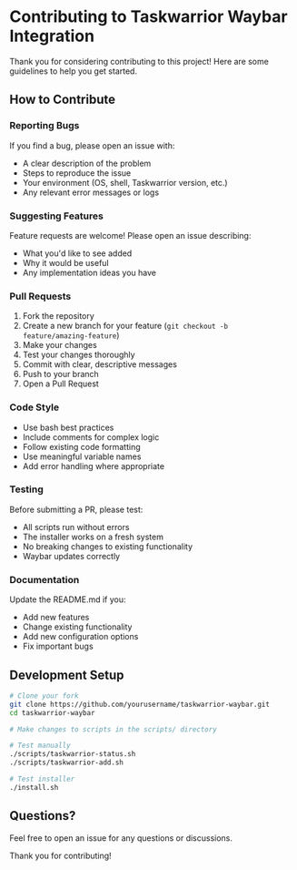 # Contributing to Taskwarrior Waybar Integration

Thank you for considering contributing to this project! Here are some guidelines to help you get started.

## How to Contribute

### Reporting Bugs

If you find a bug, please open an issue with:
- A clear description of the problem
- Steps to reproduce the issue
- Your environment (OS, shell, Taskwarrior version, etc.)
- Any relevant error messages or logs

### Suggesting Features

Feature requests are welcome! Please open an issue describing:
- What you'd like to see added
- Why it would be useful
- Any implementation ideas you have

### Pull Requests

1. Fork the repository
2. Create a new branch for your feature (`git checkout -b feature/amazing-feature`)
3. Make your changes
4. Test your changes thoroughly
5. Commit with clear, descriptive messages
6. Push to your branch
7. Open a Pull Request

### Code Style

- Use bash best practices
- Include comments for complex logic
- Follow existing code formatting
- Use meaningful variable names
- Add error handling where appropriate

### Testing

Before submitting a PR, please test:
- All scripts run without errors
- The installer works on a fresh system
- No breaking changes to existing functionality
- Waybar updates correctly

### Documentation

Update the README.md if you:
- Add new features
- Change existing functionality
- Add new configuration options
- Fix important bugs

## Development Setup

```bash
# Clone your fork
git clone https://github.com/yourusername/taskwarrior-waybar.git
cd taskwarrior-waybar

# Make changes to scripts in the scripts/ directory

# Test manually
./scripts/taskwarrior-status.sh
./scripts/taskwarrior-add.sh

# Test installer
./install.sh
```

## Questions?

Feel free to open an issue for any questions or discussions.

Thank you for contributing!
